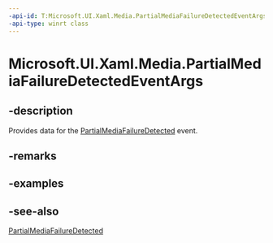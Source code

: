 ```yaml
---
-api-id: T:Microsoft.UI.Xaml.Media.PartialMediaFailureDetectedEventArgs
-api-type: winrt class
---
```


<!-- Class syntax.
public class PartialMediaFailureDetectedEventArgs : Windows.UI.Xaml.Media.IPartialMediaFailureDetectedEventArgs, Windows.UI.Xaml.Media.IPartialMediaFailureDetectedEventArgs2
-->

# Microsoft.UI.Xaml.Media.PartialMediaFailureDetectedEventArgs

## -description
Provides data for the [PartialMediaFailureDetected](../microsoft.ui.xaml.controls/mediaelement_partialmediafailuredetected.md) event.

## -remarks

## -examples

## -see-also
[PartialMediaFailureDetected](../microsoft.ui.xaml.controls/mediaelement_partialmediafailuredetected.md)
